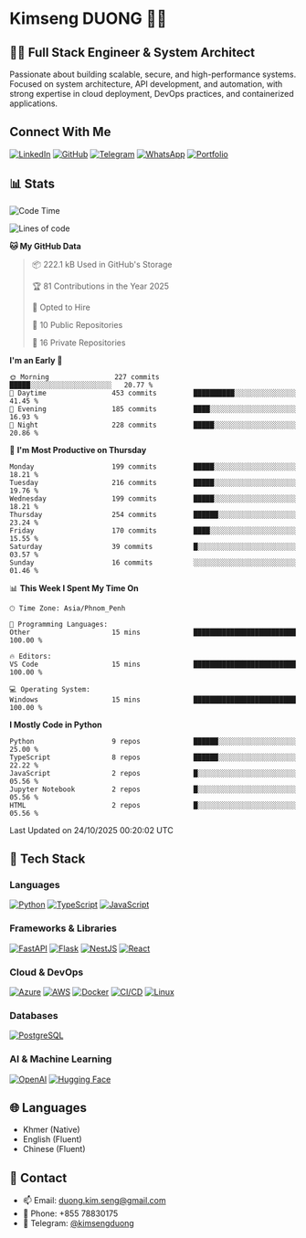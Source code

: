 # Kimseng DUONG 👨‍💻

## 👨‍💻 Full Stack Engineer & System Architect

Passionate about building scalable, secure, and high-performance systems. Focused on system architecture, API development, and automation, with strong expertise in cloud deployment, DevOps practices, and containerized applications.

## Connect With Me

[![LinkedIn](https://img.shields.io/badge/-LinkedIn-0077B5?style=for-the-badge&logo=linkedin&logoColor=white)](https://linkedin.com/in/kimsengduong)
[![GitHub](https://img.shields.io/badge/-GitHub-181717?style=for-the-badge&logo=github)](https://github.com/kimsengduong)
[![Telegram](https://img.shields.io/badge/-Telegram-2CA5E0?style=for-the-badge&logo=telegram&logoColor=white)](https://t.me/kimsengduong)
[![WhatsApp](https://img.shields.io/badge/-WhatsApp-25D366?style=for-the-badge&logo=whatsapp&logoColor=white)](https://wa.me/85578830175)
[![Portfolio](https://img.shields.io/badge/-Portfolio-FF5722?style=for-the-badge&logo=firefox&logoColor=white)](https://kimsengduong.com)

## 📊 Stats

<!--START_SECTION:waka-->
![Code Time](http://img.shields.io/badge/Code%20Time-2%2C025%20hrs%2018%20mins-blue)

![Lines of code](https://img.shields.io/badge/From%20Hello%20World%20I%27ve%20Written-5.1%20million%20lines%20of%20code-blue)

**🐱 My GitHub Data** 

> 📦 222.1 kB Used in GitHub's Storage 
 > 
> 🏆 81 Contributions in the Year 2025
 > 
> 💼 Opted to Hire
 > 
> 📜 10 Public Repositories 
 > 
> 🔑 16 Private Repositories 
 > 
**I'm an Early 🐤** 

```text
🌞 Morning                227 commits         █████░░░░░░░░░░░░░░░░░░░░   20.77 % 
🌆 Daytime                453 commits         ██████████░░░░░░░░░░░░░░░   41.45 % 
🌃 Evening                185 commits         ████░░░░░░░░░░░░░░░░░░░░░   16.93 % 
🌙 Night                  228 commits         █████░░░░░░░░░░░░░░░░░░░░   20.86 % 
```
📅 **I'm Most Productive on Thursday** 

```text
Monday                   199 commits         █████░░░░░░░░░░░░░░░░░░░░   18.21 % 
Tuesday                  216 commits         █████░░░░░░░░░░░░░░░░░░░░   19.76 % 
Wednesday                199 commits         █████░░░░░░░░░░░░░░░░░░░░   18.21 % 
Thursday                 254 commits         ██████░░░░░░░░░░░░░░░░░░░   23.24 % 
Friday                   170 commits         ████░░░░░░░░░░░░░░░░░░░░░   15.55 % 
Saturday                 39 commits          █░░░░░░░░░░░░░░░░░░░░░░░░   03.57 % 
Sunday                   16 commits          ░░░░░░░░░░░░░░░░░░░░░░░░░   01.46 % 
```


📊 **This Week I Spent My Time On** 

```text
🕑︎ Time Zone: Asia/Phnom_Penh

💬 Programming Languages: 
Other                    15 mins             █████████████████████████   100.00 % 

🔥 Editors: 
VS Code                  15 mins             █████████████████████████   100.00 % 

💻 Operating System: 
Windows                  15 mins             █████████████████████████   100.00 % 
```

**I Mostly Code in Python** 

```text
Python                   9 repos             ██████░░░░░░░░░░░░░░░░░░░   25.00 % 
TypeScript               8 repos             ██████░░░░░░░░░░░░░░░░░░░   22.22 % 
JavaScript               2 repos             █░░░░░░░░░░░░░░░░░░░░░░░░   05.56 % 
Jupyter Notebook         2 repos             █░░░░░░░░░░░░░░░░░░░░░░░░   05.56 % 
HTML                     2 repos             █░░░░░░░░░░░░░░░░░░░░░░░░   05.56 % 
```




 Last Updated on 24/10/2025 00:20:02 UTC
<!--END_SECTION:waka-->

## 🔧 Tech Stack

### Languages

[![Python](https://img.shields.io/badge/-Python-3776AB?style=for-the-badge&logo=python&logoColor=white)](https://www.python.org/)
[![TypeScript](https://img.shields.io/badge/-TypeScript-3178C6?style=for-the-badge&logo=typescript&logoColor=white)](https://www.typescriptlang.org/)
[![JavaScript](https://img.shields.io/badge/-JavaScript-F7DF1E?style=for-the-badge&logo=javascript&logoColor=black)](https://developer.mozilla.org/en-US/docs/Web/JavaScript)

### Frameworks & Libraries

[![FastAPI](https://img.shields.io/badge/-FastAPI-009688?style=for-the-badge&logo=fastapi&logoColor=white)](https://fastapi.tiangolo.com/)
[![Flask](https://img.shields.io/badge/-Flask-000000?style=for-the-badge&logo=flask&logoColor=white)](https://flask.palletsprojects.com/)
[![NestJS](https://img.shields.io/badge/-NestJS-E0234E?style=for-the-badge&logo=nestjs&logoColor=white)](https://nestjs.com/)
[![React](https://img.shields.io/badge/-React-61DAFB?style=for-the-badge&logo=react&logoColor=black)](https://reactjs.org/)

### Cloud & DevOps

[![Azure](https://img.shields.io/badge/-Azure-0078D4?style=for-the-badge&logo=microsoftazure&logoColor=white)](https://azure.microsoft.com/)
[![AWS](https://img.shields.io/badge/-AWS-232F3E?style=for-the-badge&logo=amazonaws&logoColor=white)](https://aws.amazon.com/)
[![Docker](https://img.shields.io/badge/-Docker-2496ED?style=for-the-badge&logo=docker&logoColor=white)](https://www.docker.com/)
[![CI/CD](https://img.shields.io/badge/-CI/CD-4A154B?style=for-the-badge&logo=github-actions&logoColor=white)](https://github.com/features/actions)
[![Linux](https://img.shields.io/badge/-Linux-FCC624?style=for-the-badge&logo=linux&logoColor=black)](https://www.linux.org/)

### Databases

[![PostgreSQL](https://img.shields.io/badge/-PostgreSQL-4169E1?style=for-the-badge&logo=postgresql&logoColor=white)](https://www.postgresql.org/)

### AI & Machine Learning

[![OpenAI](https://img.shields.io/badge/-OpenAI-412991?style=for-the-badge&logo=openai&logoColor=white)](https://openai.com/)
[![Hugging Face](https://img.shields.io/badge/-Hugging%20Face-FD7A00?style=for-the-badge&logo=huggingface&logoColor=white)](https://huggingface.co/)

## 🌐 Languages

- Khmer (Native)
- English (Fluent)
- Chinese (Fluent)

## 🔗 Contact

- 📫 Email: duong.kim.seng@gmail.com
- 📱 Phone: +855 78830175
- 💬 Telegram: [@kimsengduong](https://t.me/kimsengduong)
